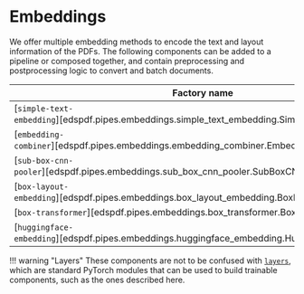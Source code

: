 # Embeddings

We offer multiple embedding methods to encode the text and layout information of the PDFs. The following components can be added to a pipeline or composed together, and contain preprocessing and postprocessing logic to convert and batch documents.

<!-- --8<-- [start:components] -->

<style>
td:nth-child(1), td:nth-child(2) {
    white-space: nowrap;
}
</style>

| Factory name                                                                                  | Description                                                       |
|-----------------------------------------------------------------------------------------------|-------------------------------------------------------------------|
| [`simple-text-embedding`][edspdf.pipes.embeddings.simple_text_embedding.SimpleTextEmbedding]  | A module that embeds the textual features of the blocks.          |
| [`embedding-combiner`][edspdf.pipes.embeddings.embedding_combiner.EmbeddingCombiner]          | Encodes boxes using a combination of multiple encoders            |
| [`sub-box-cnn-pooler`][edspdf.pipes.embeddings.sub_box_cnn_pooler.SubBoxCNNPooler]            | Pools the output of a CNN over the elements of a box (like words) |
| [`box-layout-embedding`][edspdf.pipes.embeddings.box_layout_embedding.BoxLayoutEmbedding]     | Encodes the layout of the boxes                                   |
| [`box-transformer`][edspdf.pipes.embeddings.box_transformer.BoxTransformer]                   | Contextualizes box representations using a transformer            |
| [`huggingface-embedding`][edspdf.pipes.embeddings.huggingface_embedding.HuggingfaceEmbedding] | Box representations using a Huggingface multi-modal model.        |

<!-- --8<-- [end:components] -->

!!! warning "Layers"
    These components are not to be confused with [`layers`](/layers), which are standard
    PyTorch modules that can be used to build trainable components, such as the ones
    described here.
